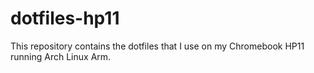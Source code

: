 # dotfiles-hp11

This repository contains the dotfiles that I use on my Chromebook HP11 running Arch Linux Arm.
